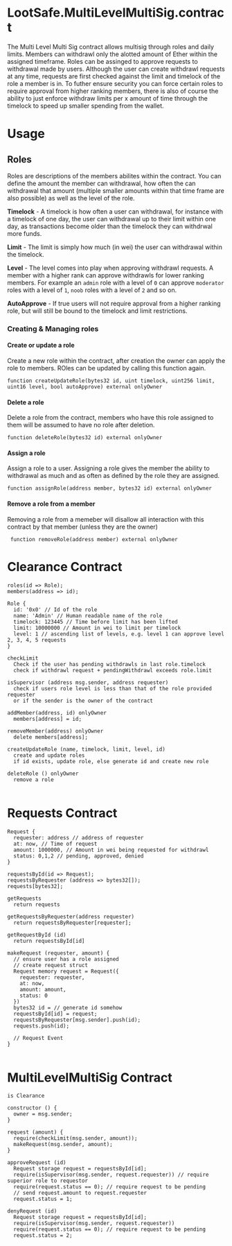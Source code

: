 # LootSafe.MultiLevelMultiSig.contract

The Multi Level Multi Sig contract allows multisig through roles and daily limits. Members can withdrawl only the alotted amount of Ether within the assigned timeframe. Roles can be assinged to approve requests to withdrawal made by users. Although the user can create withdrawl requests at any time, requests are first checked against the limit and timelock of the role a member is in. To futher ensure security you can force certain roles to require approval from higher ranking members, there is also of course the ability to just enforce withdraw limits per x amount of time through the timelock to speed up smaller spending from the wallet.

# Usage

## Roles

Roles are descriptions of the members abilites within the contract. You can define the amount the member can withdrawal, how often the can withdrawal that amount (multiple smaller amounts within that time frame are also possible) as well as the level of the role.

**Timelock** - A timelock is how often a user can withdrawal, for instance with a timelock of one day, the user can withdrawal up to their limit within one day, as transactions become older than the timelock they can withdrwal more funds.

**Limit** - The limit is simply how much (in wei) the user can withdrawal within the timelock.

**Level** - The level comes into play when approving withdrawl requests. A member with a higher rank can approve withdrawls for lower ranking members. For example an `admin` role with a level of `0` can approve `moderator` roles with a level of `1`, `noob` roles with a level of `2` and so on.

**AutoApprove** - If true users will not require approval from a higher ranking role, but will still be bound to the timelock and limit restrictions.

### Creating & Managing roles

#### Create or update a role

Create a new role within the contract, after creation the owner can apply the role to members. ROles can be updated by calling this function again.

```solidity
function createUpdateRole(bytes32 id, uint timelock, uint256 limit, uint16 level, bool autoApprove) external onlyOwner 
```

#### Delete a role

Delete a role from the contract, members who have this role assigned to them will be assumed to have no role after deletion.

```solidity
function deleteRole(bytes32 id) external onlyOwner
```

#### Assign a role

Assign a role to a user. Assigning a role gives the member the ability to withdrawal as much and as often as defined by the role they are assigned.

```solidity
function assignRole(address member, bytes32 id) external onlyOwner
```

#### Remove a role from a member

Removing a role from a memeber will disallow all interaction with this contract by that member (unless they are the owner)

```solidity
 function removeRole(address member) external onlyOwner
 ```
 
 


# Clearance Contract
```
roles(id => Role);
members(address => id);

Role {
  id: '0x0' // Id of the role
  name: 'Admin' // Human readable name of the role
  timelock: 123445 // Time before limit has been lifted
  limit: 10000000 // Amount in wei to limit per timelock
  level: 1 // ascending list of levels, e.g. level 1 can approve level 2, 3, 4, 5 requests
}

checkLimit
  Check if the user has pending withdrawls in last role.timelock
  check if withdrawl request + pendingWithdrawl exceeds role.limit
 
isSupervisor (address msg.sender, address requester)
  check if users role level is less than that of the role provided requester
  or if the sender is the owner of the contract
 
addMember(address, id) onlyOwner
  members[address] = id;
  
removeMember(address) onlyOwner
  delete members[address];
 
createUpdateRole (name, timelock, limit, level, id)
  create and update roles
  if id exists, update role, else generate id and create new role

deleteRole () onlyOwner
  remove a role
  
 ```
 
# Requests Contract

```
Request {
  requester: address // address of requester
  at: now, // Time of request
  amount: 1000000, // Amount in wei being requested for withdrawl
  status: 0,1,2 // pending, approved, denied
}

requestsById(id => Request);
requestsByRequester (address => bytes32[]);
requests[bytes32];

getRequests 
  return requests

getRequestsByRequester(address requester)
  return requestsByRequester[requester];
  
getRequestById (id)
  return requestsById[id]
   
makeRequest (requester, amount) {
  // ensure user has a role assigned
  // create request struct
  Request memory request = Request({
    requester: requester,
    at: now,
    amount: amount,
    status: 0
  })
  bytes32 id = // generate id somehow
  requestsById[id] = request;
  requestsByRequester[msg.sender].push(id);
  requests.push(id);
  
  // Request Event
}
  
```
 
# MultiLevelMultiSig Contract

```
is Clearance

constructor () {
  owner = msg.sender;
}

request (amount) {
  require(checkLimit(msg.sender, amount));
  makeRequest(msg.sender, amount);
}

approveRequest (id)
  Request storage request = requestsById[id];
  require(isSupervisor(msg.sender, request.requester)) // require superior role to requestor 
  require(request.status == 0); // require request to be pending
  // send request.amount to request.requester
  request.status = 1;
 
denyRequest (id)
  Request storage request = requestsById[id];
  require(isSupervisor(msg.sender, request.requester))
  require(request.status == 0); // require request to be pending
  request.status = 2;

```
